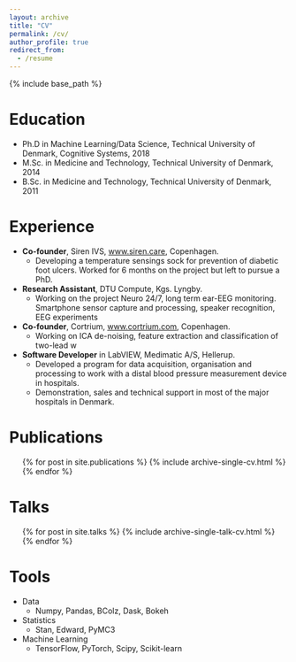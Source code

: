 ```yaml
---
layout: archive
title: "CV"
permalink: /cv/
author_profile: true
redirect_from:
  - /resume
---
```


{% include base_path %}

Education
======
* Ph.D in Machine Learning/Data Science, Technical University of Denmark, Cognitive Systems, 2018
* M.Sc. in Medicine and Technology, Technical University of Denmark, 2014
* B.Sc. in Medicine and Technology, Technical University of Denmark, 2011

Experience
======
* __Co-founder__, Siren IVS, www.siren.care, Copenhagen.
  * Developing a temperature sensings sock for prevention of diabetic foot ulcers. Worked for 6 months on the project but left to pursue a PhD.
* __Research Assistant__, DTU Compute, Kgs. Lyngby.
  * Working on the project Neuro 24/7, long term ear-EEG monitoring. Smartphone sensor capture and processing, speaker recognition, EEG experiments
* __Co-founder__, Cortrium, www.cortrium.com, Copenhagen.
  * Working on ICA de-noising, feature extraction and classification of two-lead w  
* __Software Developer__ in LabVIEW, Medimatic A/S, Hellerup.
  * Developed a program for data acquisition, organisation and processing to work with a distal blood pressure measurement device in hospitals.
  * Demonstration, sales and technical support in most of the major hospitals in Denmark.

Publications
======
  <ul>{% for post in site.publications %}
    {% include archive-single-cv.html %}
  {% endfor %}</ul>
  
Talks
======
  <ul>{% for post in site.talks %}
    {% include archive-single-talk-cv.html %}
  {% endfor %}</ul>

Tools
======
* Data
  * Numpy, Pandas, BColz, Dask, Bokeh
* Statistics
  * Stan, Edward, PyMC3
* Machine Learning
  * TensorFlow, PyTorch, Scipy, Scikit-learn

<!-- Teaching
======
  <ul>{% for post in site.teaching %}
    {% include archive-single-cv.html %}
  {% endfor %}</ul> -->